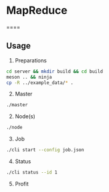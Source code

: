 # MapReduce
====

## Usage


1. Preparations
```sh
cd server && mkdir build && cd build
meson .. && ninja
cp -R ../example_data/* .
```

2. Master

```sh
./master
```

2. Node(s)

```sh
./node
```

3. Job


```sh
./cli start --config job.json
```

4. Status

```sh
./cli status --id 1
```

5. Profit
